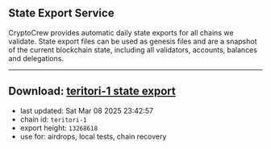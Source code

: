 ## State Export Service
CryptoCrew provides automatic daily state exports for all chains we validate. State export files can be used as genesis files and are a snapshot of the current blockchain state, including all validators, accounts, balances and delegations.

---
**Download: [teritori-1 state export](https://dl-eu2.ccvalidators.com/SERVICE/teritori/teritori-1_export_13268618.json)**
---

- last updated: Sat Mar 08 2025 23:42:57
- chain id: `teritori-1`
- export height: `13268618`
- use for: airdrops, local tests, chain recovery
